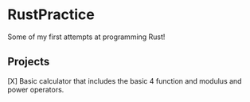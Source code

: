# RustPractice
Some of my first attempts at programming Rust!
## Projects
[X] Basic calculator that includes the basic 4 function and modulus and power operators.

